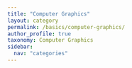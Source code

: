 ```yaml
---
title: "Computer Graphics"
layout: category
permalink: /basics/computer-graphics/
author_profile: true
taxonomy: Computer Graphics
sidebar:
  nav: "categories"
---
```

